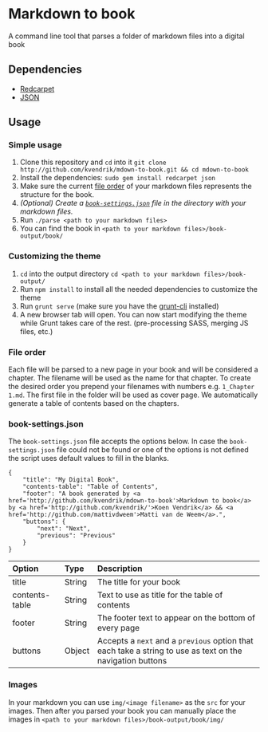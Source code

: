 Markdown to book
=================
A command line tool that parses a folder of markdown files into a digital book

## Dependencies
* [Redcarpet](https://github.com/vmg/redcarpet)
* [JSON](http://www.ruby-doc.org/stdlib-2.0/libdoc/json/rdoc/JSON.html)

## Usage

### Simple usage
1. Clone this repository and `cd` into it `git clone http://github.com/kvendrik/mdown-to-book.git && cd mdown-to-book`
2. Install the dependencies: `sudo gem install redcarpet json`
3. Make sure the current [file order](#file-order) of your markdown files represents the structure for the book.
4. *(Optional) Create a [`book-settings.json`](#book-settingsjson) file in the directory with your markdown files.*
5. Run `./parse <path to your markdown files>`
6. You can find the book in `<path to your markdown files>/book-output/book/`

### Customizing the theme
1. `cd` into the output directory `cd <path to your markdown files>/book-output/`
2. Run `npm install` to install all the needed dependencies to customize the theme
3. Run `grunt serve` (make sure you have the [grunt-cli](http://gruntjs.com/getting-started) installed)
4. A new browser tab will open. You can now start modifying the theme while Grunt takes care of the rest. (pre-processing SASS, merging JS files, etc.)

### File order
Each file will be parsed to a new page in your book and will be considered a chapter. The filename will be used as the name for that chapter. To create the desired order you prepend your filenames with numbers e.g. `1_Chapter 1.md`. The first file in the folder will be used as cover page. We automatically generate a table of contents based on the chapters.

### book-settings.json
The `book-settings.json` file accepts the options below. In case the `book-settings.json` file could not be found or one of the options is not defined the script uses default values to fill in the blanks.

```
{
    "title": "My Digital Book",
    "contents-table": "Table of Contents",
    "footer": "A book generated by <a href='http://github.com/kvendrik/mdown-to-book'>Markdown to book</a> by <a href='http://github.com/kvendrik/'>Koen Vendrik</a> && <a href='http://github.com/mattivdweem'>Matti van de Weem</a>.",
    "buttons": {
        "next": "Next",
        "previous": "Previous"
    }
}
```

|Option|Type|Description|
|:---|:---|:---|
|title|String|The title for your book|
|contents-table|String|Text to use as title for the table of contents|
|footer|String|The footer text to appear on the bottom of every page|
|buttons|Object|Accepts a `next` and a `previous` option that each take a string to use as text on the navigation buttons|

### Images
In your markdown you can use  `img/<image filename>` as the `src` for your images. Then after you parsed your book you can manually place the images in `<path to your markdown files>/book-output/book/img/`
